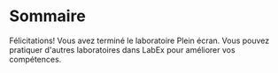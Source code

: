# Sommaire

Félicitations! Vous avez terminé le laboratoire Plein écran. Vous pouvez pratiquer d'autres laboratoires dans LabEx pour améliorer vos compétences.
